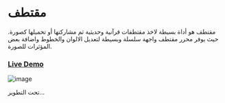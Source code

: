 # مقتطف
مقتطف هو أداة بسيطة لاخذ مقتطفات قرآنية وحديثية ثم مشاركتها أو تحميلها كصورة. حيث يوفر محرر مقتطف واجهة سلسلة وبسيطة لتعديل الالوان والخطوط واضافة بعض المؤثرات للصورة.

### [Live Demo](https://muqtatif.vercel.app/#)

![image](https://user-images.githubusercontent.com/15910965/152689565-fdef9b1a-9e22-4c89-aec2-2247d708403c.png)


تحت التطوير...
